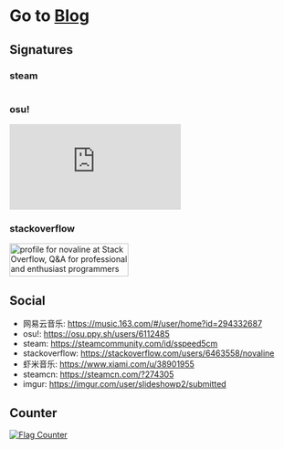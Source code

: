 # Go to [Blog](https://github.com/mrdulin/blog/issues)

## Signatures

### steam

<a href="http://steamsignature.com"><img src="https://steamsignature.com/card/0/76561198142513329.png" alt=""/></a>

### osu!

![osu](https://osusig.lolico.moe/sig.php?colour=yellow&uname=slideshowp2&mode=3&pp=1&countryrank&flagstroke&darkheader&darktriangles&xpbar)

### stackoverflow

<a href="https://stackoverflow.com/users/6463558/novaline">
<img src="https://stackoverflow.com/users/flair/6463558.png" width="208" height="58" alt="profile for novaline at Stack Overflow, Q&amp;A for professional and enthusiast programmers" title="profile for novaline at Stack Overflow, Q&amp;A for professional and enthusiast programmers">
</a>

## Social

- 网易云音乐: https://music.163.com/#/user/home?id=294332687
- osu!: https://osu.ppy.sh/users/6112485
- steam: https://steamcommunity.com/id/sspeed5cm
- stackoverflow: https://stackoverflow.com/users/6463558/novaline
- 虾米音乐: https://www.xiami.com/u/38901955
- steamcn: https://steamcn.com/?274305
- imgur: https://imgur.com/user/slideshowp2/submitted

## Counter

<a href="https://info.flagcounter.com/ab0j"><img src="https://s11.flagcounter.com/count2/ab0j/bg_FFFFFF/txt_000000/border_CCCCCC/columns_5/maxflags_30/viewers_0/labels_1/pageviews_1/flags_0/percent_0/" alt="Flag Counter" border="0"></a>

